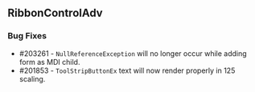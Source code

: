 ## RibbonControlAdv

### Bug Fixes

* \#203261 - `NullReferenceException` will no longer occur while adding form as MDI child.
* \#201853 - `ToolStripButtonEx` text will now render properly in 125 scaling.